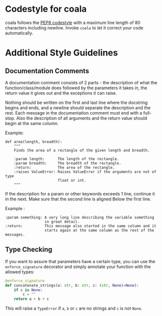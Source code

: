 # Codestyle for coala

coala follows the [PEP8 codestyle](https://www.python.org/dev/peps/pep-0008/)
with a maximum line length of 80 characters including newline. Invoke `coala`
to let it correct your code automatically.

# Additional Style Guidelines

## Documentation Comments

A documentation comment consists of 2 parts - the description of what the
function/class/module does followed by the parameters it takes in, the
return value it gives out and the exceptions it can raise.

Nothing should be written on the first and last line where the docstring
begins and ends, and a newline should separate the description and the rest.
Each message in the documentation comment must end with a full-stop. Also
the description of all arguments and the return value should begin at the
same column.

Example:

```
def area(length, breadth):
    """
    Finds the area of a rectangle of the given length and breadth.

    :param length:      The length of the rectangle.
    :param breadth:     The breadth of the rectangle.
    :return:            The area of the rectangle.
    :raises ValueError: Raises ValueError if the arguments are not of type
                        float or int.
    """
```

If the description for a param or other keywords exceeds 1 line, continue
it in the next. Make sure that the second line is aligned Below the first
line.

Example :
```
:param something: A very long line describing the variable something
                  in great detail.
:return:          This message also started in the same column and it
                  starts again at the same column as the rest of the messages.
```

## Type Checking

If you want to assure that parameters have a certain type, you can use the
`enforce_signature` decorator and simply annotate your function with the allowed
types:

```python
@enforce_signature
def concatenate_strings(a: str, b: str, c: (str, None)=None):
    if c is None:
        c = ""
    return a + b + c
```

This will raise a `TypeError` if `a`, `b` or `c` are no strings and `c` is not
`None`.
